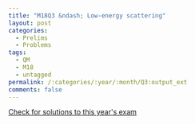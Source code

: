 ```yaml
---
title: "M18Q3 &ndash; Low-energy scattering"
layout: post
categories:
  - Prelims
  - Problems
tags:
  - QM
  - M18
  - untagged
permalink: /:categories/:year/:month/Q3:output_ext
comments: false
---
```

<object data="2018M3Q.pdf" type="application/pdf" width="100%" height="500"></object>
<div class="message"><a href='https://princetonprelim.com/prelim/41/'>Check for solutions to this year's exam</a></div>